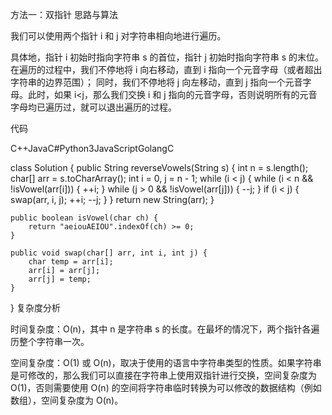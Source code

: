 方法一：双指针
思路与算法

我们可以使用两个指针 i 和 j 对字符串相向地进行遍历。

具体地，指针 i 初始时指向字符串 s 的首位，指针 j 初始时指向字符串 s 的末位。在遍历的过程中，我们不停地将 i 向右移动，直到 i 指向一个元音字母（或者超出字符串的边界范围）；
同时，我们不停地将 j 向左移动，直到 j 指向一个元音字母。此时，如果 i<j，那么我们交换 i 和 j 指向的元音字母，否则说明所有的元音字母均已遍历过，就可以退出遍历的过程。

代码

C++JavaC#Python3JavaScriptGolangC

class Solution {
public String reverseVowels(String s) {
int n = s.length();
char[] arr = s.toCharArray();
int i = 0, j = n - 1;
while (i < j) {
while (i < n && !isVowel(arr[i])) {
++i;
}
while (j > 0 && !isVowel(arr[j])) {
--j;
}
if (i < j) {
swap(arr, i, j);
++i;
--j;
}
}
return new String(arr);
}

    public boolean isVowel(char ch) {
        return "aeiouAEIOU".indexOf(ch) >= 0;
    }

    public void swap(char[] arr, int i, int j) {
        char temp = arr[i];
        arr[i] = arr[j];
        arr[j] = temp;
    }
}
复杂度分析

时间复杂度：O(n)，其中 n 是字符串 s 的长度。在最坏的情况下，两个指针各遍历整个字符串一次。

空间复杂度：O(1) 或 O(n)，取决于使用的语言中字符串类型的性质。如果字符串是可修改的，那么我们可以直接在字符串上使用双指针进行交换，空间复杂度为 O(1)，否则需要使用 O(n) 的空间将字符串临时转换为可以修改的数据结构（例如数组），空间复杂度为 O(n)。
